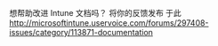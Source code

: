 <Token xmlns:xlink="http://www.w3.org/1999/xlink">想帮助改进 Intune 文档吗？ 将你的反馈发布<externalLink>
              <linkText>于此</linkText>
              <linkUri>http://microsoftintune.uservoice.com/forums/297408-issues/category/113871-documentation</linkUri>
       </externalLink>
</Token>


<!--HONumber=Jun16_HO4-->


